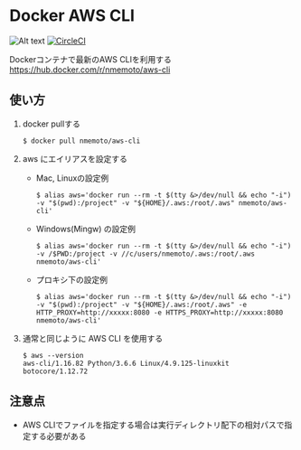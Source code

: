 # Docker AWS CLI
![Alt text](https://img.shields.io/badge/version-1.16.186-brightgreen.svg)
[![CircleCI](https://circleci.com/gh/nmemoto/docker-aws-cli/tree/master.svg?style=svg)](https://circleci.com/gh/nmemoto/docker-aws-cli/tree/master)

Dockerコンテナで最新のAWS CLIを利用する
https://hub.docker.com/r/nmemoto/aws-cli

## 使い方
1. docker pullする
    ```
    $ docker pull nmemoto/aws-cli
    ```
1. aws にエイリアスを設定する
    
    - Mac, Linuxの設定例
        ```
        $ alias aws='docker run --rm -t $(tty &>/dev/null && echo "-i") -v "$(pwd):/project" -v "${HOME}/.aws:/root/.aws" nmemoto/aws-cli'
        ```

    - Windows(Mingw) の設定例
        ```
        $ alias aws='docker run --rm -t $(tty &>/dev/null && echo "-i") -v /$PWD:/project -v //c/users/nmemoto/.aws:/root/.aws nmemoto/aws-cli'
        ```

    - プロキシ下の設定例
        ```
        $ alias aws='docker run --rm -t $(tty &>/dev/null && echo "-i") -v "$(pwd):/project" -v "${HOME}/.aws:/root/.aws" -e HTTP_PROXY=http://xxxxx:8080 -e HTTPS_PROXY=http://xxxxx:8080 nmemoto/aws-cli'
        ```

1. 通常と同じように AWS CLI を使用する
    ```
    $ aws --version
    aws-cli/1.16.82 Python/3.6.6 Linux/4.9.125-linuxkit botocore/1.12.72
    ```

## 注意点
- AWS CLIでファイルを指定する場合は実行ディレクトリ配下の相対パスで指定する必要がある
